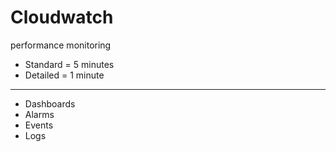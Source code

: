 # Cloudwatch

performance monitoring

- Standard = 5 minutes
- Detailed = 1 minute

---

* Dashboards
* Alarms
* Events
* Logs